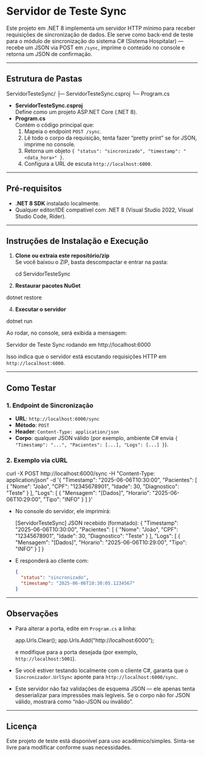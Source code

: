# Servidor de Teste Sync

Este projeto em .NET 8 implementa um servidor HTTP mínimo para receber requisições de sincronização de dados. Ele serve como back-end de teste para o módulo de sincronização do sistema C# (Sistema Hospitalar) — recebe um JSON via POST em `/sync`, imprime o conteúdo no console e retorna um JSON de confirmação.

---

## Estrutura de Pastas


ServidorTesteSync/
├─ ServidorTesteSync.csproj
└─ Program.cs


- **ServidorTesteSync.csproj**  
  Define como um projeto ASP.NET Core (.NET 8).
- **Program.cs**  
  Contém o código principal que:  
  1. Mapeia o endpoint `POST /sync`.  
  2. Lê todo o corpo da requisição, tenta fazer “pretty print” se for JSON, imprime no console.  
  3. Retorna um objeto `{ "status": "sincronizado", "timestamp": "<data_hora>" }`.  
  4. Configura a URL de escuta `http://localhost:6000`.

---

## Pré-requisitos

- **.NET 8 SDK** instalado localmente.  
- Qualquer editor/IDE compatível com .NET 8 (Visual Studio 2022, Visual Studio Code, Rider).

---

## Instruções de Instalação e Execução

1. **Clone ou extraia este repositório/zip**  
   Se você baixou o ZIP, basta descompactar e entrar na pasta:

   cd ServidorTesteSync
 

2. **Restaurar pacotes NuGet**  

  dotnet restore



4. **Executar o servidor**  

  dotnet run

  Ao rodar, no console, será exibida a mensagem:

  Servidor de Teste Sync rodando em http://localhost:6000


  Isso indica que o servidor está escutando requisições HTTP em `http://localhost:6000`.

---

## Como Testar

### 1. Endpoint de Sincronização

- **URL**: `http://localhost:6000/sync`  
- **Método**: `POST`  
- **Header**: `Content-Type: application/json`  
- **Corpo**: qualquer JSON válido (por exemplo, ambiente C# envia `{ "Timestamp": "...", "Pacientes": [...], "Logs": [...] }`).

### 2. Exemplo via cURL


curl -X POST http://localhost:6000/sync      -H "Content-Type: application/json"      -d '{
           "Timestamp": "2025-06-06T10:30:00",
           "Pacientes": [
             { "Nome": "João", "CPF": "12345678901", "Idade": 30, "Diagnostico": "Teste" }
           ],
           "Logs": [
             { "Mensagem": "[Dados]", "Horario": "2025-06-06T10:29:00", "Tipo": "INFO" }
           ]
         }'


- No console do servidor, ele imprimirá:


  [ServidorTesteSync] JSON recebido (formatado):
  {
    "Timestamp": "2025-06-06T10:30:00",
    "Pacientes": [
      {
        "Nome": "João",
        "CPF": "12345678901",
        "Idade": 30,
        "Diagnostico": "Teste"
      }
    ],
    "Logs": [
      {
        "Mensagem": "[Dados]",
        "Horario": "2025-06-06T10:29:00",
        "Tipo": "INFO"
      }
    ]
  }


- E responderá ao cliente com:
  ```json
  {
    "status": "sincronizado",
    "timestamp": "2025-06-06T10:30:05.1234567"
  }
  ```

---

## Observações

- Para alterar a porta, edite em `Program.cs` a linha:

  app.Urls.Clear();
  app.Urls.Add("http://localhost:6000");

  e modifique para a porta desejada (por exemplo, `http://localhost:5001`).

- Se você estiver testando localmente com o cliente C#, garanta que o `Sincronizador.UrlSync` aponte para `http://localhost:6000/sync`.

- Este servidor não faz validações de esquema JSON — ele apenas tenta desserializar para impressões mais legíveis. Se o corpo não for JSON válido, mostrará como “não-JSON ou inválido”.

---

## Licença

Este projeto de teste está disponível para uso acadêmico/simples. Sinta-se livre para modificar conforme suas necessidades.
